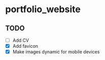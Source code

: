 # portfolio_website

## TODO

- [ ] Add CV
- [x] Add favicon
- [x] Make images dynamic for mobile devices
